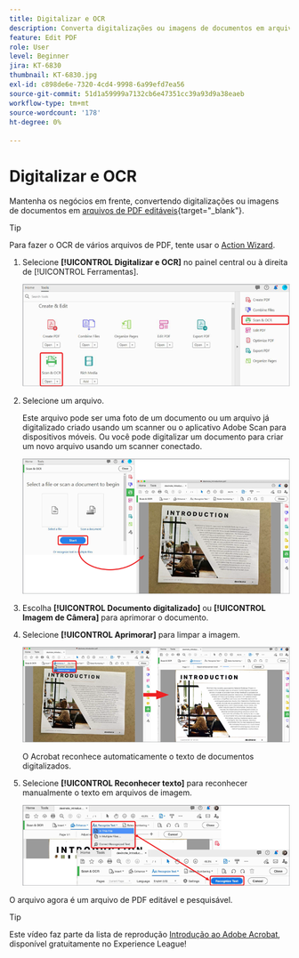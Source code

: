 ```yaml
---
title: Digitalizar e OCR
description: Converta digitalizações ou imagens de documentos em arquivos de PDF editáveis e pesquisáveis e ajuste a qualidade do arquivo resultante
feature: Edit PDF
role: User
level: Beginner
jira: KT-6830
thumbnail: KT-6830.jpg
exl-id: c898de6e-7320-4cd4-9998-6a99efd7ea56
source-git-commit: 51d1a59999a7132cb6e47351cc39a93d9a38eaeb
workflow-type: tm+mt
source-wordcount: '178'
ht-degree: 0%

---
```


# Digitalizar e OCR

Mantenha os negócios em frente, convertendo digitalizações ou imagens de documentos em [arquivos de PDF editáveis](https://www.adobe.com/br/acrobat/online/pdf-editor.html){target="_blank"}.

>[!TIP]
>
>Para fazer o OCR de vários arquivos de PDF, tente usar o [Action Wizard](../advanced-tasks/action.md).

1. Selecione **[!UICONTROL Digitalizar e OCR]** no painel central ou à direita de [!UICONTROL Ferramentas].

   ![Etapa de Verificação 1](../assets/Scan_1.png)

1. Selecione um arquivo.

   Este arquivo pode ser uma foto de um documento ou um arquivo já digitalizado criado usando um scanner ou o aplicativo Adobe Scan para dispositivos móveis. Ou você pode digitalizar um documento para criar um novo arquivo usando um scanner conectado.

   ![Etapa de Verificação 2](../assets/Scan_2.png)

1. Escolha **[!UICONTROL Documento digitalizado]** ou **[!UICONTROL Imagem de Câmera]** para aprimorar o documento.

1. Selecione **[!UICONTROL Aprimorar]** para limpar a imagem.

   ![Etapa de Verificação 3](../assets/Scan_3.png)

   O Acrobat reconhece automaticamente o texto de documentos digitalizados.

1. Selecione **[!UICONTROL Reconhecer texto]** para reconhecer manualmente o texto em arquivos de imagem.

   ![Etapa de Verificação 4](../assets/Scan_4.png)

O arquivo agora é um arquivo de PDF editável e pesquisável.

>[!TIP]
>
>Este vídeo faz parte da lista de reprodução [Introdução ao Adobe Acrobat](https://experienceleague.adobe.com/en/playlists/acrobat-get-started-business-users), disponível gratuitamente no Experience League!
